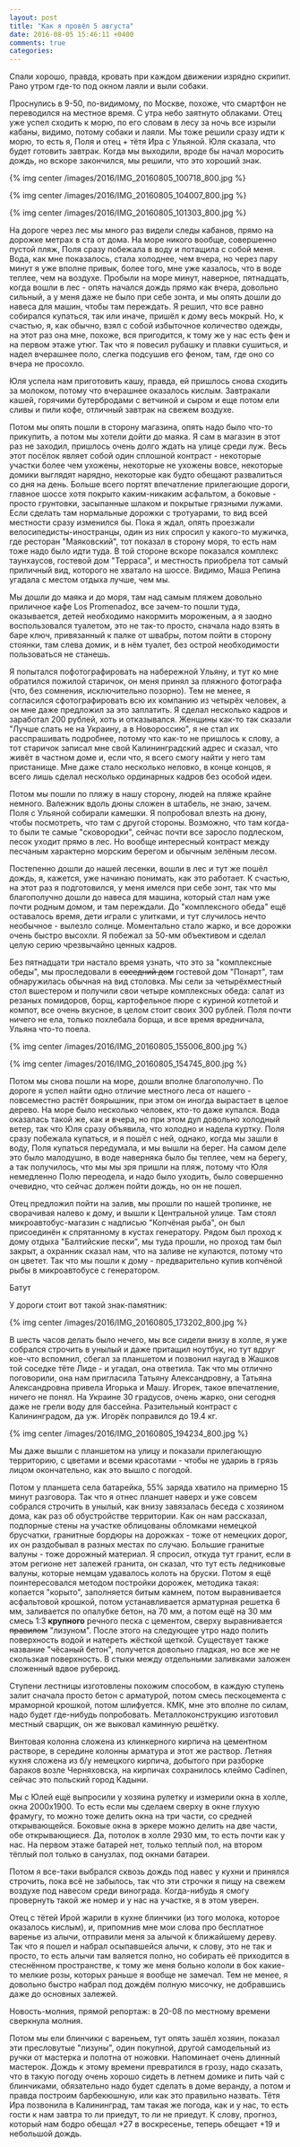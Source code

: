```yaml
---
layout: post
title: "Как я провёл 5 августа"
date: 2016-08-05 15:46:11 +0400
comments: true
categories: 
---
```

Спали хорошо, правда, кровать при каждом движении изрядно скрипит. Рано утром где-то под окном лаяли и выли собаки.

Проснулись в 9-50, по-видимому, по Москве, похоже, что смартфон не переводился на местное время. С утра небо заятнуто облаками. Отец уже успел сходить к морю, по его словам в лесу за ночь все изрыли кабаны, видимо, потому собаки и лаяли. Мы тоже решили сразу идти к морю, то есть я, Поля и отец + тётя Ира с Ульяной. Юля сказала, что будет готовить завтрак. Когда мы выходили, вроде бы начал моросить дождь, но вскоре закончился, мы решили, что это хороший знак. 

{% img center /images/2016/IMG_20160805_100718_800.jpg %}

{% img center /images/2016/IMG_20160805_104007_800.jpg %}

{% img center /images/2016/IMG_20160805_101303_800.jpg %}

На дороге через лес мы много раз видели следы кабанов, прямо на дорожке метрах в ста от дома. На море никого вообще, совершенно пустой пляж, Поля сразу побежала в воду и потащила с собой меня. Вода, как мне показалось, стала холоднее, чем вчера, но через пару минут я уже вполне привык, более того, мне уже казалось, что в воде теплее, чем на воздухе. Пробыли на море минут, наверное, пятнадцать, когда вошли в лес - опять начался дождь прямо как вчера, довольно сильный, а у меня даже не было при себе зонта, и мы опять дошли до навеса для машин, чтобы там переждать. Я решил, что все равно собирался купаться, так или иначе, пришёл к дому весь мокрый. Но, к счастью, я, как обычно, взял с собой избыточное количество одежды, на этот раз она мне, похоже, вся пригодится, к тому же у нас есть фен и на первом этаже утюг. Так что я повесил рубашку и плавки сушиться, и надел вчерашнее поло, слегка подсушив его феном, там, где оно со вчера не просохло.

Юля успела нам приготовить кашу, правда, ей пришлось снова сходить за молоком, потому что вчерашнее оказалось кислым. Завтракали кашей, горячими бутербродами с ветчиной и сыром и еще потом ели сливы и пили кофе, отличный завтрак на свежем воздухе.

Потом мы опять пошли в сторону магазина, опять надо было что-то прикупить, а потом мы хотели дойти до маяка. Я сам в магазин в этот раз не заходил, пришлось очень долго ждать на улице среди луж. Весь этот посёлок являет собой один сплошной контраст - некоторые участки более чем ухожены, некоторые не ухожены вовсе, некоторые домики выглядят нарядно, некоторые как будто обещают развалиться со дня на день. Больше всего портят впечатление прилегающие дороги, главное шоссе хотя покрыто каким-никаким асфальтом, а боковые - просто грунтовки, засыпанные шлаком и покрытые грязными лужами. Если сделать там нормальные дорожки с тротуарами, то вид всей местности сразу изменился бы. Пока я ждал, опять проезжали велосипедисты-иностранцы, один из них спросил у какого-то мужичка, где ресторан "Маяковский", тот показал в сторону моря, то есть нам тоже надо было идти туда. В той стороне вскоре показался комплекс таунхаусов, гостевой дом "Терраса", и местность приобрела тот самый приличный вид, которого не хватало на шоссе. Видимо, Маша Репина угадала с местом отдыха лучше, чем мы.

Мы дошли до маяка и до моря, там над самым пляжем довольно приличное кафе Los Promenadoz, все зачем-то пошли туда, оказывается, детей необходимо накормить мороженым, а я заодно воспользовался туалетом, это не так-то просто, сначала надо взять в баре ключ, привязанный к палке от швабры, потом пойти в сторону стоянки, там слева домик, и в нём туалет, без острой необходимости пользоваться не станешь.

Я попытался пофотографировать на набережной Ульяну, и тут ко мне обратился пожилой старичок, он меня принял за пляжного фотографа (что, без сомнения, исключительно позорно). Тем не менее, я согласился сфотографировать всю их компанию из четырёх человек, а он мне даже предложил за это заплатить. Я сделал несколько кадров и заработал 200 рублей, хоть и отказывался. Женщины как-то так сказали "Лучше слать не на Украину, а в Новороссию", я не стал их расспрашивать подробнее, потому что как-то не пришлось к слову, а тот старичок записал мне свой Калининградский адрес и сказал, что живёт в частном доме и, если что, я всего смогу найти у него там пристанище. Мне даже стало несколько неловко, в конце концов, я всего лишь сделал несколько ординарных кадров без особой идеи.

Потом мы пошли по пляжу в нашу сторону, людей на пляже крайне немного. Валежник вдоль дюны сложен в штабель, не знаю, зачем. Поля с Ульяной собирали камешки. Я попробовал влезть на дюну, чтобы посмотреть, что там с другой стороны. Возможно, что там когда-то были те самые "сковородки", сейчас почти все заросло подлеском, песок уходит прямо в лес. Но вообще интересный контраст между песчаным характерно морским берегом и обычным зелёным лесом.

Постепенно дошли до нашей лесенки, вошли в лес и тут же пошёл дождь, я, кажется, уже начинаю понимать, как это работает. К счастью, на этот раз я подготовился, у меня имелся при себе зонт, так что мы благополучно дошли до навеса для машина, который стал нам уже почти родным домом, и там переждали. До "комплексного обеда" ещё оставалось время, дети играли с улитками, и тут случилось нечто необычное - вылезло солнце. Моментально стало жарко, и все дорожки очень быстро высохли. Я побежал за 50-мм объективом и сделал целую серию чрезвычайно ценных кадров.

Без пятнадцати три настало время узнать, что это за "комплексные обеды", мы проследовали в ~~соседний дом~~ гостевой дом "Понарт", там обнаружилась обычная на вид столовка. Мы сели за четырёхместный стол вшестером и получили свои четыре комплексных обеда: салат из резаных помидоров, борщ, картофельное пюре с куриной котлетой и компот, все очень вкусное, в целом стоит своих 300 рублей. Поля почти ничего не ела, только похлебала борща, и все время вредничала, Ульяна что-то поела.

{% img center /images/2016/IMG_20160805_155006_800.jpg %}

{% img center /images/2016/IMG_20160805_154745_800.jpg %}
  
Потом мы снова пошли на море, дошли вполне благополучно. По дороге я успел найти одно отличие местного леса от нашего - повсеместно растёт боярышник, при этом он иногда вырастает в целое дерево. На море было несколько человек, кто-то даже купался. Вода оказалась такой же, как и вчера, но при этом дул довольно холодный ветер, так что Юля сразу объявила, что холодно и надела куртку. Поля сразу побежала купаться, и я пошёл с ней, однако, когда мы зашли в воду, Поля купаться передумала, и мы вышли на берег. На самом деле это было малодушно, в воде наверняка было бы теплее, чем на берегу, а так получилось, что мы мы зря пришли на пляж, потому что Юля немедленно Полю переодела, и надо было уходить, было совершенно очевидно, что сейчас должен пойти дождь, но он не пошел. 

Отец предложил пойти на залив, мы прошли по нашей тропинке, не сворачивая налево к дому, и вышли к Центральной улице. Там стоял микроавтобус-магазин с надписью "Копчёная рыба", он был присоединён к спрятанному в кустах генератору. Рядом был проход к дому отдыха "Балтийские пески", мы туда прошли, но проход там был закрыт, а охранник сказал нам, что на заливе не купаются, потому что он цветет. Так что мы пошли к дому - предварительно купив копчёной рыбы в микроавтобусе с генератором.

Батут

У дороги стоит вот такой знак-памятник:

{% img center /images/2016/IMG_20160805_173202_800.jpg %}



В шесть часов делать было нечего, мы все сидели внизу в холле, я уже собрался строчить в унылый и даже притащил ноутбук, но тут вдруг кое-что вспомнил, сбегал за планшетом и позвонил наугад в Жашков той соседке тёте Лиде - и угадал, она ответила. Так что мы отлично поговорили, она нам пригласила Татьяну Александровну, а Татьяна Александровна привела Игорька и Машу. Игорек, такое впечатление, ничего не понял. На Украине 30 градусов, очень жарко, они сегодня даже не грели воду для бассейна. Разительный контраст с Калининградом, да уж. Игорёк поправился до 19.4 кг. 

{% img center /images/2016/IMG_20160805_194234_800.jpg %}

Мы даже вышли с планшетом на улицу и показали прилегающую территорию, с цветами и всеми красотами - чтобы не удариь в грязь лицом окончательно, как это вышло с погодой.

Потом у планшета села батарейка, 55% заряда хватило на примерно 15 минут разговора. Так что я отнес планшет наверх и уже совсем собрался строчить в унылый, как внизу завязалась беседа с хозяином дома, как раз об обустройстве территории. Как он нам рассказал, подпорные стены на участке облицованы обломками немецкой брусчатки, гранитные бордюры на дорожках - тоже от немецких дорог, их он раздобывал в разных местах по случаю. Большие гранитые валуны - тоже дорожный материал. Я спросил, откуда тут гранит, если в этом регионе нет залежей гранита, он сказал, что тут есть ледниковые валуны, которые немцам удавалось колоть на бруски. Потом я ещё поинтересовался методом постройки дорожек, методика такая: копается "корыто", заполняется битым камнем, потом выравнивается асфальтовой крошкой, потом устанавливается арматурная решетка 6 мм, заливается по опалубке бетон, на 70 мм, а потом ещё на 30 мм смесь 1:3 **крупного** речного песка с цементом, сверху выравнивается ~~правилом~~ "лизуном". После этого на следующее утро надо полить поверхность водой и натереть жёсткой щеткой. Существует также название "чёсаный бетон", получется довольно гладкая, но все же не скользкая поверхность. В стыки между отдельными заливками заложен сложенный вдвое рубероид.

Ступени лестницы изготовлены похожим способом, в каждую ступень залит сначала просто бетон с арматурой, потом смесь пескоцемента с мраморной крошкой, потом шлифуется. КМК, мне это вполне по силам, надо будет где-нибудь попробовать. Металлоконструкцию изготовил местный сварщик, он же выковал каминную решётку.

Винтовая колонна сложена из клинкерного кирпича на цементном растворе, в середине колонны арматура и этот же раствор. Летняя кухня сложена из б/у немецкого кирпича, добытого при разборке бараков возле Черняховска, на кирпичах сохранилось клеймо Cadinen, сейчас это польский город Кадыни.

Мы с Юлей ещё выпросили у хозяина рулетку и измерили окна в холле, окна 2000х1900. То есть если мы сделаем сверху в окне глухую фрамугу, то можно тоже делить окна на три части, со средней открывающейся. Боковые окна в эркере можно делить на две части, обе открывающиеся. Да, потолок в холле 2930 мм, то есть почти как у нас. На первом этаже батарей нет, только теплый пол, на втором тёплый пол только в санузлах, под окнами батареи.

Потом я все-таки выбрался сквозь дождь под навес у кухни и принялся строчить, пока всё не забылось, так что эти строчки я пищу на свежем воздухе под навесом среди винограда. Когда-нибудь я смогу провернуть такой же номер и у нас на участке, я в этом уверен.

Отец с тётей Ирой жарили в кухне блинчики (из того молока, которое оказалось кислым), и, припомнив мне мои слова про бесплатное варенье из алычи, отправили меня за алычой к ближайшему дереву. Так что я пошел и набрал осыпавшейся алычи, к слову, это не так и просто, то есть алычи там валяется полно, но собирать её приходится в стеснённом пространстве, к тому же меня больно кололи в бок какие-то мелкие розы, которых раньше я вообще не замечал. Тем не менее, я довольно быстро набрал под дождём полную мисочку, не добравшись даже до основных залежей.

Новость-молния, прямой репортаж: в 20-08 по местному времени сверкнула молния.

Потом мы ели блинчики с вареньем, тут опять зашёл хозяин, показал эти пресловутые "лизуны", один покупной, другой самодельный из ручки от мастерка и полотна от ножовки. Напоминает очень длинный мастерок. Дождь к этому времени превратился в грозу, надо сказать, что в такую погоду очень хорошо сидеть в летнем домике и пить чай с блинчиками, обязательно надо будет сделать в доме веранду, а потом и правда построим барбекюшную, или как это правильно назвать. Тётя Ира позвонила в Калининград, там такая же погода, как и у нас, то есть гости к нам завтра то ли приедут, то ли не приедут. К слову, прогноз, который нам бодро обещал +27 в воскресенье, теперь обещает +19 и небольшой дождь.